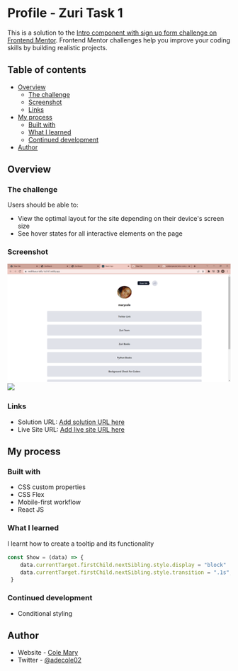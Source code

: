 # Profile - Zuri Task 1

This is a solution to the [Intro component with sign up form challenge on Frontend Mentor](https://www.frontendmentor.io/challenges/intro-component-with-signup-form-5cf91bd49edda32581d28fd1). Frontend Mentor challenges help you improve your coding skills by building realistic projects. 

## Table of contents

- [Overview](#overview)
  - [The challenge](#the-challenge)
  - [Screenshot](#screenshot)
  - [Links](#links)
- [My process](#my-process)
  - [Built with](#built-with)
  - [What I learned](#what-i-learned)
  - [Continued development](#continued-development)
- [Author](#author)

## Overview

### The challenge

Users should be able to:

- View the optimal layout for the site depending on their device's screen size
- See hover states for all interactive elements on the page

### Screenshot

![](screenshot1.png)
![](screenshot3.png)

### Links

- Solution URL: [Add solution URL here](https://github.com/adebimpecole/profile.git)
- Live Site URL: [Add live site URL here](https://soft-eclair-07ffdb.netlify.app/contact)

## My process

### Built with

- CSS custom properties
- CSS Flex
- Mobile-first workflow
- React JS

### What I learned

I learnt how to create a tooltip and its functionality

```js
const Show = (data) => {
    data.currentTarget.firstChild.nextSibling.style.display = "block"
    data.currentTarget.firstChild.nextSibling.style.transition = ".1s";
 }
```

### Continued development

- Conditional styling

## Author

- Website - [Cole Mary](https://soft-eclair-07ffdb.netlify.app/contact)
- Twitter - [@adecole02](https://twitter.com/adecole02)
